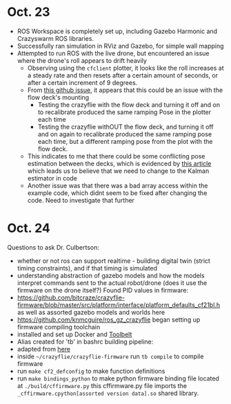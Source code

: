 # Oct. 23
- ROS Workspace is completely set up, including Gazebo Harmonic and Crazyswarm ROS libraries.
- Successfully ran simulation in RViz and Gazebo, for simple wall mapping
- Attempted to run ROS with the live drone, but encountered an issue where the drone's roll appears to drift heavily
  - Observing using the `cfclient` plotter, it looks like the roll increases at a steady rate and then resets after a certain amount of seconds, or after a certain increment of 9 degrees.
  - From [this github issue](https://github.com/orgs/bitcraze/discussions/1160), it appears that this could be an issue with the flow deck's mounting
    - Testing the crazyflie with the flow deck and turning it off and on to recalibrate produced the same ramping Pose in the plotter each time
    - Testing the crazyflie withOUT the flow deck, and turning it off and on again to recalibrate produced the same ramping pose each time, but a different ramping pose from the plot with the flow deck. 
  - This indicates to me that there could be some conflicting pose estimation between the decks, which is evidenced by [this article](https://www.bitcraze.io/documentation/repository/crazyflie-firmware/master/functional-areas/sensor-to-control/state_estimators/) which leads us to believe that we need to change to the Kalman estimator in code
  - Another issue was that there was a bad array access within the example code, which didnt seem to be fixed after changing the code. Need to investigate that further

# Oct. 24
Questions to ask Dr. Culbertson:
- whether or not ros can support realtime - building digital twin (strict timing constraints), and if that timing is simulated
- understanding abstraction of gazebo models and how the models interpret commands sent to the actual robot/drone (does it use the firmware on the drone itself?)
Found PID values in firmware:
- https://github.com/bitcraze/crazyflie-firmware/blob/master/src/platform/interface/platform_defaults_cf21bl.h
as well as assorted gazebo models and worlds here
- https://github.com/knmcguire/ros_gz_crazyflie
began setting up firmware compiling toolchain
- installed and set up Docker and [Toolbelt](https://github.com/bitcraze/toolbelt?tab=readme-ov-file)
- Alias created for 'tb' in bashrc
building pipeline:
- adapted from [here](https://github.com/bitcraze/crazyflie-firmware/blob/master/docs/building-and-flashing/build.md)
- inside `~/crazyflie/crazyflie-firmware` run `tb compile` to compile firmware
- run `make cf2_defconfig` to make function definitions
- run `make bindings_python` to make python firmware binding file located at `./build/cffirmware.py`
this cffirmware.py file imports the `_cffirmware.cpython[assorted version data].so` shared library.
